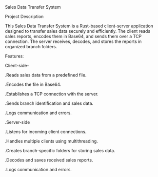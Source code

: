 Sales Data Transfer System

Project Description

This Sales Data Transfer System is a Rust-based client-server application designed to transfer sales data securely and efficiently.
The client reads sales reports, encodes them in Base64, and sends them over a TCP connection. The server receives, decodes, and stores the reports in organized branch folders.

Features:

Client-side-

.Reads sales data from a predefined file.

.Encodes the file in Base64.

.Establishes a TCP connection with the server.

.Sends branch identification and sales data.

.Logs communication and errors.

.Server-side

.Listens for incoming client connections.

.Handles multiple clients using multithreading.

.Creates branch-specific folders for storing sales data.

.Decodes and saves received sales reports.

.Logs communication and errors.
